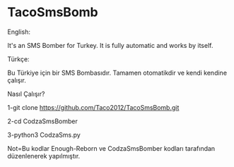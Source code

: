 # TacoSmsBomb

English:

It's an SMS Bomber for Turkey. It is fully automatic and works by itself. 

Türkçe:

Bu Türkiye için bir SMS Bombasıdır. Tamamen otomatikdir ve kendi kendine çalışır.

Nasıl Çalışır?

1-git clone https://github.com/Taco2012/TacoSmsBomb.git

2-cd CodzaSmsBomber

3-python3 CodzaSms.py

Not=Bu kodlar Enough-Reborn ve CodzaSmsBomber kodları tarafından düzenlenerek yapılmıştır.
